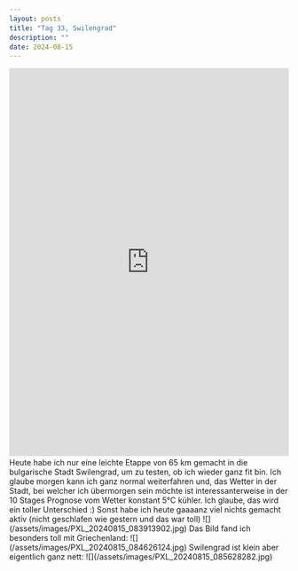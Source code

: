 ```yaml
---
layout: posts
title: "Tag 33, Swilengrad"
description: ""
date: 2024-08-15
---
```

<iframe src="https://www.komoot.com/de-de/tour/1791518453/embed?share_token=aNBWMdBMfCs6oCAFP75tzB11I6ipa89D78dfZgH40XNQBHwm9Z&profile=1" width="100%" height="700" frameborder="0" scrolling="no"></iframe>
Heute habe ich nur eine leichte Etappe von 65 km gemacht in die bulgarische Stadt Swilengrad, um zu testen, ob ich wieder ganz fit bin. Ich glaube morgen kann ich ganz normal weiterfahren und, das Wetter in der Stadt, bei welcher ich übermorgen sein möchte ist interessanterweise in der 10 Stages Prognose vom Wetter konstant 5°C kühler. Ich glaube, das wird ein toller Unterschied :)
Sonst habe ich heute gaaaanz viel nichts gemacht aktiv (nicht geschlafen wie gestern und das war toll)
![](/assets/images/PXL_20240815_083913902.jpg)
Das Bild fand ich besonders toll mit Griechenland:
![](/assets/images/PXL_20240815_084626124.jpg)
Swilengrad ist klein aber eigentlich ganz nett:
![](/assets/images/PXL_20240815_085628282.jpg)